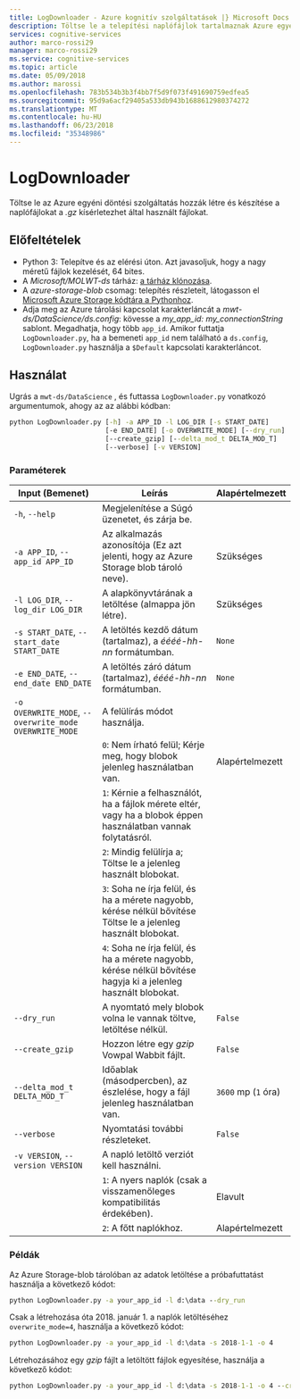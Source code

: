 ```yaml
---
title: LogDownloader - Azure kognitív szolgáltatások |} Microsoft Docs
description: Töltse le a telepítési naplófájlok tartalmaznak Azure egyéni döntési szolgáltatás hozzák létre.
services: cognitive-services
author: marco-rossi29
manager: marco-rossi29
ms.service: cognitive-services
ms.topic: article
ms.date: 05/09/2018
ms.author: marossi
ms.openlocfilehash: 783b534b3b3f4bb7f5d9f073f491690759edfea5
ms.sourcegitcommit: 95d9a6acf29405a533db943b1688612980374272
ms.translationtype: MT
ms.contentlocale: hu-HU
ms.lasthandoff: 06/23/2018
ms.locfileid: "35348986"
---
```

# <a name="logdownloader"></a>LogDownloader

Töltse le az Azure egyéni döntési szolgáltatás hozzák létre és készítése a naplófájlokat a *.gz* kísérletezhet által használt fájlokat.

## <a name="prerequisites"></a>Előfeltételek

- Python 3: Telepítve és az elérési úton. Azt javasoljuk, hogy a nagy méretű fájlok kezelését, 64 bites.
- A *Microsoft/MOLWT-ds* tárház: [a tárház klónozása](https://github.com/Microsoft/mwt-ds).
- A *azure-storage-blob* csomag: telepítés részleteit, látogasson el [Microsoft Azure Storage kódtára a Pythonhoz](https://github.com/Azure/azure-storage-python#option-1-via-pypi).
- Adja meg az Azure tárolási kapcsolat karakterláncát a *mwt-ds/DataScience/ds.config*: kövesse a *my_app_id: my_connectionString* sablont. Megadhatja, hogy több `app_id`. Amikor futtatja `LogDownloader.py`, ha a bemeneti `app_id` nem található a `ds.config`, `LogDownloader.py` használja a `$Default` kapcsolati karakterláncot.

## <a name="usage"></a>Használat

Ugrás a `mwt-ds/DataScience` , és futtassa `LogDownloader.py` vonatkozó argumentumok, ahogy az az alábbi kódban:

```cmd
python LogDownloader.py [-h] -a APP_ID -l LOG_DIR [-s START_DATE]
                        [-e END_DATE] [-o OVERWRITE_MODE] [--dry_run]
                        [--create_gzip] [--delta_mod_t DELTA_MOD_T]
                        [--verbose] [-v VERSION]
```

### <a name="parameters"></a>Paraméterek

| Input (Bemenet) | Leírás | Alapértelmezett |
| --- | --- | --- |
| `-h`, `--help` | Megjelenítése a Súgó üzenetet, és zárja be. | |
| `-a APP_ID`, `--app_id APP_ID` | Az alkalmazás azonosítója (Ez azt jelenti, hogy az Azure Storage blob tároló neve). | Szükséges |
| `-l LOG_DIR`, `--log_dir LOG_DIR` | A alapkönyvtárának a letöltése (almappa jön létre).  | Szükséges |
| `-s START_DATE`, `--start_date START_DATE` | A letöltés kezdő dátum (tartalmaz), a *éééé-hh-nn* formátumban. | `None` |
| `-e END_DATE`, `--end_date END_DATE` | A letöltés záró dátum (tartalmaz), *éééé-hh-nn* formátumban. | `None` |
| `-o OVERWRITE_MODE`, `--overwrite_mode OVERWRITE_MODE` | A felülírás módot használja. | |
| | `0`: Nem írható felül; Kérje meg, hogy blobok jelenleg használatban van. | Alapértelmezett | |
| | `1`: Kérnie a felhasználót, ha a fájlok mérete eltér, vagy ha a blobok éppen használatban vannak folytatásról. | |
| | `2`: Mindig felülírja a; Töltse le a jelenleg használt blobokat. | |
| | `3`: Soha ne írja felül, és ha a mérete nagyobb, kérése nélkül bővítése Töltse le a jelenleg használt blobokat. | |
| | `4`: Soha ne írja felül, és ha a mérete nagyobb, kérése nélkül bővítése hagyja ki a jelenleg használt blobokat. | |
| `--dry_run` | A nyomtató mely blobok volna le vannak töltve, letöltése nélkül. | `False` |
| `--create_gzip` | Hozzon létre egy *gzip* Vowpal Wabbit fájlt. | `False` |
| `--delta_mod_t DELTA_MOD_T` | Időablak (másodpercben), az észlelése, hogy a fájl jelenleg használatban van. | `3600` mp (`1` óra) |
| `--verbose` | Nyomtatási további részleteket. | `False` |
| `-v VERSION`, `--version VERSION` | A napló letöltő verziót kell használni. | |
| | `1`: A nyers naplók (csak a visszamenőleges kompatibilitás érdekében). | Elavult |
| | `2`: A főtt naplókhoz. | Alapértelmezett |

### <a name="examples"></a>Példák

Az Azure Storage-blob tárolóban az adatok letöltése a próbafuttatást használja a következő kódot:
```cmd
python LogDownloader.py -a your_app_id -l d:\data --dry_run
```

Csak a létrehozása óta 2018. január 1. a naplók letöltéséhez `overwrite_mode=4`, használja a következő kódot:
```cmd
python LogDownloader.py -a your_app_id -l d:\data -s 2018-1-1 -o 4
```

Létrehozásához egy *gzip* fájlt a letöltött fájlok egyesítése, használja a következő kódot:
```cmd
python LogDownloader.py -a your_app_id -l d:\data -s 2018-1-1 -o 4 --create_gzip
```